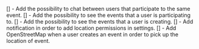 
[] - Add the possibility to chat between users that participate to the same event.
[] - Add the possibility to see the events that a user is participating to.
[] - Add the possibility to see the events that a user is creating.
[] - Add notification in order to add location permissions in settings.
[] - Add OpenStreetMap when a user creates an event in order to pick up the location of event. 
